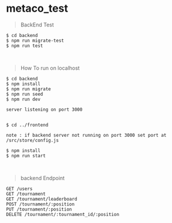 # metaco_test

> BackEnd Test

```
$ cd backend
$ npm run migrate-test
$ npm run test

```

<br>

> How To run on localhost

```
$ cd backend
$ npm install
$ npm run migrate
$ npm run seed
$ npm run dev

server listening on port 3000


$ cd ../frontend

note : if backend server not running on port 3000 set port at /src/store/config.js

$ npm install
$ npm run start

```

<br>

> backend Endpoint

```
GET /users
GET /tournament
GET /tournament/leaderboard
POST /tournament/:position
PUT /tournament/:position
DELETE /tournament/:tournament_id/:position

````

<br>
